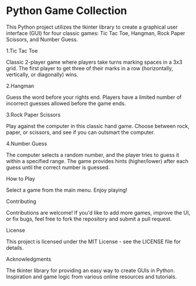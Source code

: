 # Python Game Collection

This Python project utilizes the tkinter library to create a graphical user interface (GUI) for four classic games: Tic Tac Toe, Hangman, Rock Paper Scissors, and Number Guess.


1.Tic Tac Toe

Classic 2-player game where players take turns marking spaces in a 3x3 grid. The first player to get three of their marks in a row (horizontally, vertically, or diagonally) wins.


2.Hangman

Guess the word before your rights end. Players have a limited number of incorrect guesses allowed before the game ends.


3.Rock Paper Scissors

Play against the computer in this classic hand game. Choose between rock, paper, or scissors, and see if you can outsmart the computer.


4.Number Guess

The computer selects a random number, and the player tries to guess it within a specified range. The game provides hints (higher/lower) after each guess until the correct number is guessed.


How to Play

Select a game from the main menu.
Enjoy playing!


Contributing

Contributions are welcome! If you'd like to add more games, improve the UI, or fix bugs, feel free to fork the repository and submit a pull request.


License

This project is licensed under the MIT License - see the LICENSE file for details.

Acknowledgments

The tkinter library for providing an easy way to create GUIs in Python.
Inspiration and game logic from various online resources and tutorials.

